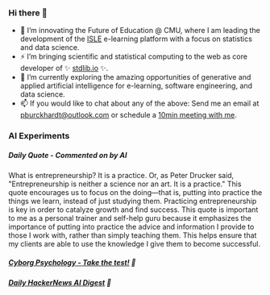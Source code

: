 ### Hi there 👋

-   📖 I’m innovating the Future of Education @ CMU, where I am leading the development of the [ISLE](https://www.stat.cmu.edu/isle) e-learning platform with a focus on statistics and data science.
-   ⚡ I’m bringing scientific and statistical computing to the web as core developer of ✨ [stdlib.io](https://stdlib.io) ✨.
-   🔭 I’m currently exploring the amazing opportunities of generative and applied artificial intelligence for e-learning, software engineering, and data science.
-   📫 If you would like to chat about any of the above: Send me an email at [pburckhardt@outlook.com](mailto:pburckhardt@outlook.com) or schedule a [10min meeting with me](https://cal.com/philipp-burckhardt/10min).

### AI Experiments

##### Daily Quote - Commented on by AI

<!-- <quote> -->

What is entrepreneurship? It is a practice. Or, as Peter Drucker said, "Entrepreneurship is neither a science nor an art. It is a practice." This quote encourages us to focus on the doing—that is, putting into practice the things we learn, instead of just studying them. Practicing entrepreneurship is key in order to catalyze growth and find success. This quote is important to me as a personal trainer and self-help guru because it emphasizes the importance of putting into practice the advice and information I provide to those I work with, rather than simply teaching them. This helps ensure that my clients are able to use the knowledge I give them to become successful.

<!-- </quote> -->

##### [Cyborg Psychology - Take the test!](http://cyborg-psychology.com/) 🚀 
##### [Daily HackerNews AI Digest](https://ai-digest.vercel.app/) :brain:
